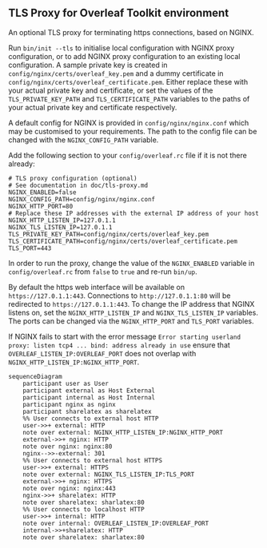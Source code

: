 ## TLS Proxy for Overleaf Toolkit environment

An optional TLS proxy for terminating https connections, based on NGINX.

Run `bin/init --tls` to initialise local configuration with NGINX proxy configuration, or to add NGINX proxy configuration to an existing local configuration. A sample private key is created in `config/nginx/certs/overleaf_key.pem` and a dummy certificate in `config/nginx/certs/overleaf_certificate.pem`. Either replace these with your actual private key and certificate, or set the values of the `TLS_PRIVATE_KEY_PATH` and `TLS_CERTIFICATE_PATH` variables to the paths of your actual private key and certificate respectively.

A default config for NGINX is provided in `config/nginx/nginx.conf` which may be customised to your requirements. The path to the config file can be changed with the `NGINX_CONFIG_PATH` variable.

Add the following section to your `config/overleaf.rc` file if it is not there already:
```
# TLS proxy configuration (optional)
# See documentation in doc/tls-proxy.md
NGINX_ENABLED=false
NGINX_CONFIG_PATH=config/nginx/nginx.conf
NGINX_HTTP_PORT=80
# Replace these IP addresses with the external IP address of your host
NGINX_HTTP_LISTEN_IP=127.0.1.1
NGINX_TLS_LISTEN_IP=127.0.1.1
TLS_PRIVATE_KEY_PATH=config/nginx/certs/overleaf_key.pem
TLS_CERTIFICATE_PATH=config/nginx/certs/overleaf_certificate.pem
TLS_PORT=443
```
 In order to run the proxy, change the value of the `NGINX_ENABLED` variable in `config/overleaf.rc` from `false` to `true` and re-run `bin/up`.

By default the https web interface will be available on `https://127.0.1.1:443`. Connections to `http://127.0.1.1:80` will be redirected to `https://127.0.1.1:443`. To change the IP address that NGINX listens on, set the `NGINX_HTTP_LISTEN_IP` and `NGINX_TLS_LISTEN_IP` variables. The ports can be changed via the `NGINX_HTTP_PORT` and `TLS_PORT` variables.

If NGINX fails to start with the error message `Error starting userland proxy: listen tcp4 ... bind: address already in use` ensure that `OVERLEAF_LISTEN_IP:OVERLEAF_PORT` does not overlap with `NGINX_HTTP_LISTEN_IP:NGINX_HTTP_PORT`.

```mermaid
sequenceDiagram
    participant user as User
    participant external as Host External
    participant internal as Host Internal
    participant nginx as nginx
    participant sharelatex as sharelatex
    %% User connects to external host HTTP
    user->>+ external: HTTP
    note over external: NGINX_HTTP_LISTEN_IP:NGINX_HTTP_PORT
    external->>+ nginx: HTTP
    note over nginx: nginx:80
    nginx-->>-external: 301
    %% User connects to external host HTTPS
    user->>+ external: HTTPS
    note over external: NGINX_TLS_LISTEN_IP:TLS_PORT
    external->>+ nginx: HTTPS
    note over nginx: nginx:443
    nginx->>+ sharelatex: HTTP
    note over sharelatex: sharlatex:80
    %% User connects to localhost HTTP
    user->>+ internal: HTTP
    note over internal: OVERLEAF_LISTEN_IP:OVERLEAF_PORT
    internal->>+sharelatex: HTTP
    note over sharelatex: sharlatex:80
```
